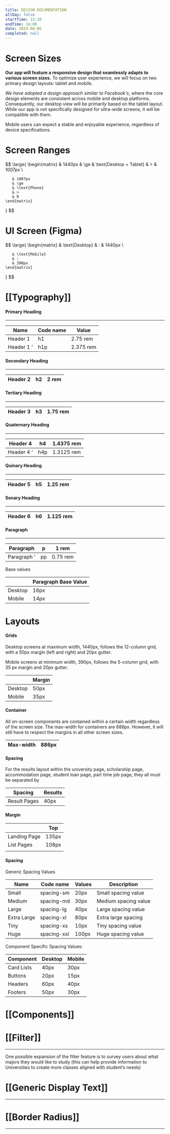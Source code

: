```yaml
---
title: DESIGN DOCUMENTATION
allDay: false
startTime: 15:30
endTime: 16:00
date: 2024-08-06
completed: null
---
```


# Screen Sizes

**Our app will feature a responsive design that seamlessly adapts to various screen sizes.** To optimize user experience, we will focus on two primary design layouts: tablet and mobile.

*We have adopted a design approach similar to Facebook's*, where the core design elements are consistent across mobile and desktop platforms. Consequently, our desktop view will be primarily based on the tablet layout. While our app is not specifically designed for ultra-wide screens, it will be compatible with them.

Mobile users can expect a stable and enjoyable experience, regardless of device specifications.



# Screen Ranges

$$
\large{
	\begin{matrix}
	   & 1440px
	   & \ge
	   & \text{Desktop + Tablet} 
	   & > 
	   & 1007px \\
	   
	   & 1007px  
	   & \ge 
	   & \text{Phone}
	   & >
	   & 0
	\end{matrix}
}
$$

# UI Screen (Figma)

$$
\large{
	\begin{matrix}
	   & \text{Desktop} 
	   & :
	   & 1440px \\
	   
	   & \text{Mobile}
	   & :
	   & 390px
	\end{matrix}
}
$$
# [[Typography]]


#### Primary Heading
---

| Name       | Code name | Value     |
| ---------- | --------- | --------- |
| Header 1   | h1        | 2.75 rem  |
| Header 1 ' | h1p       | 2.375 rem |

#### Secondary Heading
---

| Header 2 | h2  | 2 rem |
| -------- | --- | ----- |

#### Tertiary Heading
----

| Header 3 | h3        | 1.75 rem |
| -------- | --------- | -------- |
#### Quaternary Heading
---

| Header 4   | h4  | 1.4375 rem |
| ---------- | --- | ---------- |
| Header 4 ' | h4p | 1.3125 rem |

#### Quinary Heading
---

| Header 5 | h5  | 1.25 rem |
| -------- | --- | -------- |

#### Senary Heading
---

| Header 6 | h6  | 1.125 rem |
| -------- | --- | --------- |

#### Paragraph
---

| Paragraph   | p   | 1 rem    |
| ----------- | --- | -------- |
| Paragraph ' | pp  | 0.75 rem |

Base values

|         | Paragraph Base Value |
| ------- | -------------------- |
| Desktop | 16px                 |
| Mobile  | 14px                 |


# Layouts 

#### **Grids**

Desktop screens at maximum width, 1440px, follows the 12-column grid, with a 50px margin (left and right) and 20px gutter.

Mobile screens at minimum width, 390px, follows the 5-column grid, with 35 px margin and 20px gutter.

|         | **Margin** |
| ------- | ---------- |
| Desktop | 50px       |
| Mobile  | 35px       |

#### **Container**

All on-screen components are contained within a certain width regardless of the screen size. The max-width for containers are 886px. However, it will still have to respect the margins in all other screen sizes. 

| Max-width | 886px |
| --------- | ----- |

#### **Spacing** 

For the results layout within the university page, scholarship page, accommodation page, student loan page, part time job page, they all must be separated by 

| **Spacing**  | **Results** |
| ------------ | ----------- |
| Result Pages | 40px        |

#### **Margin**

|              | Top   |
| ------------ | ----- |
| Landing Page | 135px |
| List Pages   | 108px |
|              |       |

#### **Spacing**

Generic Spacing Values

| Name        | Code name   | Values | Description          |
| ----------- | ----------- | ------ | -------------------- |
| Small       | spacing-sm  | 20px   | Small spacing value  |
| Medium      | spacing-md  | 30px   | Medium spacing value |
| Large       | spacing-lg  | 40px   | Large spacing value  |
| Extra Large | spacing-xl  | 80px   | Extra large spacing  |
| Tiny        | spacing-xs  | 10px   | Tiny spacing value   |
| Huge        | spacing-xxl | 100px  | Huge spacing value   |

Component Specific Spacing Values:

| Component  | Desktop | Mobile |
| ---------- | ------- | ------ |
| Card Lists | 40px    | 30px   |
| Buttons    | 20px    | 15px   |
| Headers    | 60px    | 40px   |
| Footers    | 50px    | 30px   |

# [[Components]]

# [[Filter]]
---
One possible expansion of the filter feature is to survey users about what majors they would like to study (this can help provide information to Universities to create more classes aligned with student’s needs)



# [[Generic Display Text]]
---





# [[Border Radius]]
---